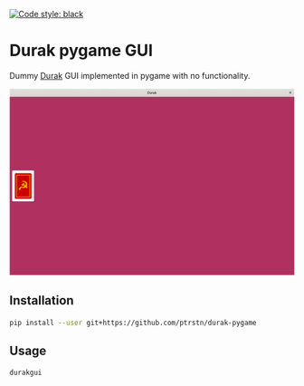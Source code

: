 [![Code style: black](https://img.shields.io/badge/code%20style-black-000000.svg)](https://github.com/psf/black)

# Durak pygame GUI

Dummy [Durak](https://en.wikipedia.org/wiki/Durak) GUI implemented in pygame with no functionality.

![gameplay](docs/gameplay.gif)

## Installation

```bash
pip install --user git+https://github.com/ptrstn/durak-pygame
```

## Usage

```bash
durakgui
```
